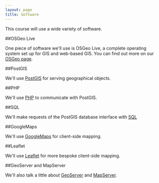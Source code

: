```yaml
---
layout: page
title: Software
---
```


This course will use a wide variety of software.

##OSGeo Live

One piece of software we'll use is OSGeo Live, a complete operating system set up for GIS and web-based GIS. 
You can find out more on our <A href="../software/os-geo/index.html">OSGeo page</A>.

##PostGIS

We'll use <A href="http://postgis.net/">PostGIS</A> for serving geographical objects.

##PHP

We'll use <A href="http://php.net/">PHP</A> to communicate with PostGIS.

##SQL

We'll make requests of the PostGIS database interface with <A href="http://www.w3schools.com/sql/">SQL</A>

##GoogleMaps

We'll use <A href="https://developers.google.com/maps/">GoogleMaps</A> for client-side mapping.

##Leaflet

We'll use <A href="http://leafletjs.com/">Leaflet</A> for more bespoke client-side mapping.

##GeoServer and MapServer

We'll also talk a little about <A href="http://geoserver.org/">GeoServer</A> and <A href="http://mapserver.org/">MapServer</A>.
